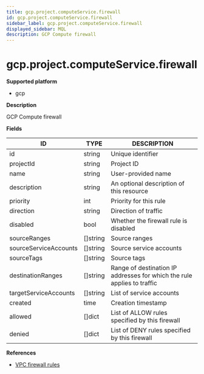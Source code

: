 ```yaml
---
title: gcp.project.computeService.firewall
id: gcp.project.computeService.firewall
sidebar_label: gcp.project.computeService.firewall
displayed_sidebar: MQL
description: GCP Compute firewall
---
```


# gcp.project.computeService.firewall

**Supported platform**

- gcp

**Description**

GCP Compute firewall

**Fields**

| ID                    | TYPE             | DESCRIPTION                                                             |
| --------------------- | ---------------- | ----------------------------------------------------------------------- |
| id                    | string           | Unique identifier                                                       |
| projectId             | string           | Project ID                                                              |
| name                  | string           | User-provided name                                                      |
| description           | string           | An optional description of this resource                                |
| priority              | int              | Priority for this rule                                                  |
| direction             | string           | Direction of traffic                                                    |
| disabled              | bool             | Whether the firewall rule is disabled                                   |
| sourceRanges          | &#91;&#93;string | Source ranges                                                           |
| sourceServiceAccounts | &#91;&#93;string | Source service accounts                                                 |
| sourceTags            | &#91;&#93;string | Source tags                                                             |
| destinationRanges     | &#91;&#93;string | Range of destination IP addresses for which the rule applies to traffic |
| targetServiceAccounts | &#91;&#93;string | List of service accounts                                                |
| created               | time             | Creation timestamp                                                      |
| allowed               | &#91;&#93;dict   | List of ALLOW rules specified by this firewall                          |
| denied                | &#91;&#93;dict   | List of DENY rules specified by this firewall                           |

**References**

- [VPC firewall rules](https://cloud.google.com/firewall/docs/firewalls)
